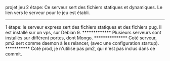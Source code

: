 projet jeu
2 étape: 
Ce serveur sert des fichiers statiques et dynamiques. Le lien vers le serveur pour le jeu est établi.
************************************************************************************************************

1 étape: 
le serveur express sert des fichiers statiques et des fichiers pug.
Il est installé sur un vps, sur Debian 9. *************
Plusieurs serveurs sont installés sur différent portes, 
dont Mongo. ***************
Coté serveur, pm2 sert comme daemon à les relancer, (avec une configuration startup).
*********** Coté prod, je n'utilise pas pm2, qui n'est pas inclus dans ce commit.